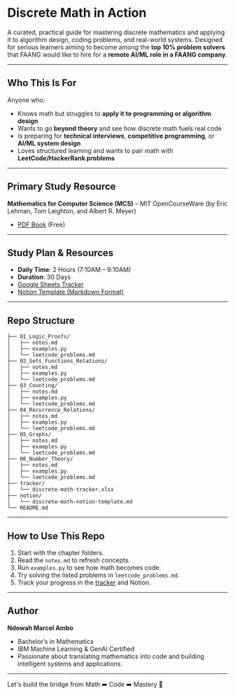 # Discrete Math in Action
A curated, practical guide for mastering discrete mathematics and applying it to algorithm design, coding problems, and real-world systems. Designed for serious learners aiming to become among the **top 10% problem solvers** that FAANG would like to hire for a **remote AI/ML role in a FAANG company**.

---
## Who This Is For
Anyone who:
- Knows math but struggles to **apply it to programming or algorithm design**
- Wants to go **beyond theory** and see how discrete math fuels real code
- Is preparing for **technical interviews**, **competitive programming**, or **AI/ML system design**
- Loves structured learning and wants to pair math with **LeetCode/HackerRank problems**

---
## Primary Study Resource
**Mathematics for Computer Science (MCS)** – MIT OpenCourseWare (by Eric Lehman, Tom Leighton, and Albert R. Meyer)
- [PDF Book](https://courses.csail.mit.edu/6.042/spring18/mcs.pdf) (Free)

---
## Study Plan & Resources
- **Daily Time**: 2 Hours (7:10AM – 9:10AM)
- **Duration**: 30 Days
- [Google Sheets Tracker](../tracker/discrete-math-tracker.xlsx)
- [Notion Template (Markdown Format)](../notion/discrete-math-notion-template.md)

---

## Repo Structure
```
├── 01_Logic_Proofs/
│   ├── notes.md
│   ├── examples.py
│   └── leetcode_problems.md
├── 02_Sets_Functions_Relations/
│   ├── notes.md
│   ├── examples.py
│   └── leetcode_problems.md
├── 03_Counting/
│   ├── notes.md
│   ├── examples.py
│   └── leetcode_problems.md
├── 04_Recurrence_Relations/
│   ├── notes.md
│   ├── examples.py
│   └── leetcode_problems.md
├── 05_Graphs/
│   ├── notes.md
│   ├── examples.py
│   └── leetcode_problems.md
├── 06_Number_Theory/
│   ├── notes.md
│   ├── examples.py
│   └── leetcode_problems.md
├── tracker/
│   └── discrete-math-tracker.xlsx
├── notion/
│   └── discrete-math-notion-template.md
└── README.md
```

---
## How to Use This Repo
1. Start with the chapter folders.
2. Read the `notes.md` to refresh concepts.
3. Run `examples.py` to see how math becomes code.
4. Try solving the listed problems in `leetcode_problems.md`.
5. Track your progress in the [tracker](../tracker/discrete-math-tracker.xlsx) and Notion.

---
## Author
**Ndowah Marcel Ambo**
- Bachelor’s in Mathematics
- IBM Machine Learning & GenAI Certified
- Passionate about translating mathematics into code and building intelligent systems and applications.

---
Let's build the bridge from Math ➡️ Code ➡️ Mastery 💪
